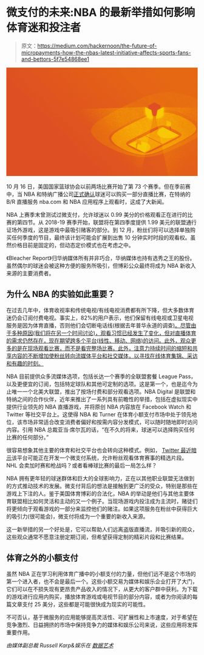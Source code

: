 # 微支付的未来:NBA 的最新举措如何影响体育迷和投注者

> 原文：<https://medium.com/hackernoon/the-future-of-micropayments-how-the-nbas-latest-initiative-affects-sports-fans-and-bettors-5f7e54868ee1>

![](img/55f8fdee051955f738b4b38688e229a2.png)

10 月 16 日，美国国家篮球协会以前两场比赛开始了第 73 个赛季。但在季前赛中，当 NBA 和特纳广播公司[正式确认](http://www.espn.com/nba/story/_/id/24811436/fans-purchase-4th-quarter-nba-games-league-pass)球迷可以购买一部分直播比赛，在特纳的 B/R 直播服务 nba.com 和 NBA 应用程序上观看时，这成了大新闻。

NBA 上赛季末曾测试过微支付，允许球迷以 0.99 美分的价格观看正在进行的比赛的第四节。从 2018-19 赛季开始，联盟将在第四季度提供 1.99 美元的联盟通行证场外游戏，这是游戏中最吸引赌客的部分。到 12 月，粉丝们将可以选择单独购买任何季度的节目，最终该计划可能会扩展到出售 10 分钟实时时段的观看权。虽然价格目前是固定的，但动态定价模式也在考虑之中。

《Bleacher Report》归华纳媒体所有并非巧合，华纳媒体也持有选秀之王的股份。虽然偶尔的球迷会被这种方便的服务所吸引，但博彩公众最终将成为 NBA 新收入来源的主要消费者。

## 为什么 NBA 的实验如此重要？

在过去几年中，体育收视率和传统电视/有线电视消费都有所下降，但大多数体育迷仍会订阅付费电视。事实上，82%的用户表示，他们保留有线电视或卫星电视服务是因为体育直播，否则他们会切断电话线(根据去年普华永道的调查[)。尽管由于多种原因(我们将在另一个时间讨论)，观看习惯已经发生了变化，但对直播体育的需求仍然存在，现在期望跨多个平台(线性、移动、网络)的访问。此外，观众更多的是在现场观看比赛，而不是看完整场比赛。此外，注意力持续时间的缩短和共享内容的不断增加使粉丝转向流媒体平台和社交媒体，以寻找在线体育集锦、采访和有趣的时刻。](https://www.pwc.com/us/en/services/consulting/library/consumer-intelligence-series/video-i-stream-you-stream.html)

NBA 目前提供众多流媒体选项，包括长达一个赛季的全联盟套餐 League Pass，以及更便宜的订阅，包括特定球队和其他可定制的选项。这是第一个，也是迄今为止唯一一个北美大联盟，推出了按场付费和部分观看选项。NBA Digital 是联盟和特纳之间的合作伙伴，近年来推出了一系列具有前瞻性的举措，包括在虚拟现实中提供行业领先的 NBA 直播游戏，并将原创 NBA 内容放在 Facebook Watch 和 Twitter 等社交平台上。这使得 NBA 和 Turner 在体育小额支付市场中处于领先地位，该市场非常适合改变消费者偏好和按需内容分发模式，可以随时随地即时访问内容。引用 NBA 总裁亚当·席尔瓦的话，“在不久的将来，球迷可以选择购买任何比赛的任何部分。”

很容易想象其他主要的体育和社交平台也会转向这种模式。例如， [Twitter 最近暗示](https://www.athleticbusiness.com/web-social/twitter-hints-at-micropayment-option-for-big-sports-moments.html)该平台可能正在开发一个微支付系统，允许粉丝观看体育赛事的精选片段。NHL 会卖加时赛和枪战吗？或者看棒球比赛的最后一局怎么样？

NBA 拥有更年轻的球迷群体和巨大的全球影响力，正在以其他职业联盟无法做到的方式推动技术的发展。微支付背后的想法是接触到更广泛的受众，特别是那些在游戏上下注的人。鉴于美国体育博彩的合法化，NBA 的举动是他们与其他主要体育联盟相比如何灵活和主动的又一个例子。当现场游戏内投注成为主流时，赌徒们将更倾向于观看游戏的一部分来监控他们的赌注。如果这项服务在粉丝中获得巨大的吸引力(很可能会)，微支付将成为一个重要的新收入来源。

这一新举措的另一个好处是，它可以帮助人们远离盗版直播流，并吸引新的观众，这些观众通常不愿意注册定期订阅，但希望获得定制的精彩片段和比赛结果。

## 体育之外的小额支付

虽然 NBA 正在学习利用体育广播中的小额支付的力量，但他们远不是这个市场的第一个进入者，也不会是最后一个。这些小额交易为媒体和娱乐企业打开了大门，它们可以在不损失现有更昂贵产品收入的情况下，从更大的客户群中获利。为下载的游戏进行应用内购买，播放体育游戏或电视节目的部分内容，或者为你阅读的每篇文章支付 25 美分，这些都是可能很快成为现实的可能性。

不可否认，基于微服务的应用能够提高灵活性、可扩展性和上市速度，对于希望在竞争激烈、日益拥挤的市场中保持竞争力的媒体和娱乐公司来说，这些应用将发挥重要作用。

*由媒体副总裁 Russell Karp&娱乐在* [*数据艺术*](https://www.dataart.com/industry/media-and-entertainment?utm_source=medium.com&utm_medium=referral&utm_campaign=m-regular&utm_content=rkarp-hn-micropayments)